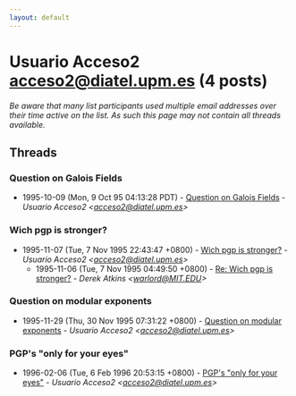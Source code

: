 ```yaml
---
layout: default
---
```


# Usuario Acceso2 <acceso2@diatel.upm.es> (4 posts)

_Be aware that many list participants used multiple email addresses over their time active on the list. As such this page may not contain all threads available._

## Threads

### Question on Galois Fields
+ 1995-10-09 (Mon, 9 Oct 95 04:13:28 PDT) - [Question on Galois Fields](/archive/1995/10/63ba8ce2323935c88c054649d7fc03597fcad16b2db4db19173b91e6165763bd) - _Usuario Acceso2 \<acceso2@diatel.upm.es\>_

### Wich pgp is stronger?
+ 1995-11-07 (Tue, 7 Nov 1995 22:43:47 +0800) - [Wich pgp is stronger?](/archive/1995/11/f85ae712e0c29e64de6a0f31c30e87f4c9ffe5315e545f029b1ffe0db2d6a0d6) - _Usuario Acceso2 \<acceso2@diatel.upm.es\>_
  + 1995-11-06 (Tue, 7 Nov 1995 04:49:50 +0800) - [Re: Wich pgp is stronger?](/archive/1995/11/372c2278580f5a36150b48d04eacccfcf1169ff129c45951ce02df5fe78b40d0) - _Derek Atkins \<warlord@MIT.EDU\>_

### Question on modular exponents
+ 1995-11-29 (Thu, 30 Nov 1995 07:31:22 +0800) - [Question on modular exponents](/archive/1995/11/a5bae4c03d3ecb1bbaaee8ecb682cb7910834592714ac0c7cb1e7fe2f6de0201) - _Usuario Acceso2 \<acceso2@diatel.upm.es\>_

### PGP's "only for your eyes"
+ 1996-02-06 (Tue, 6 Feb 1996 20:53:15 +0800) - [PGP's "only for your eyes"](/archive/1996/02/a6bb111b226465846da3e17a17a828e638d825260ca8a29e398cdb2a02c48576) - _Usuario Acceso2 \<acceso2@diatel.upm.es\>_

